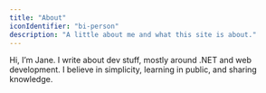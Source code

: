 ```yaml
---
title: "About"
iconIdentifier: "bi-person"
description: "A little about me and what this site is about."
---
```


Hi, I’m Jane. I write about dev stuff, mostly around .NET and web development. I believe in simplicity, learning in public, and sharing knowledge.